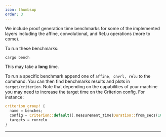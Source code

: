 ```yaml
---
icon: thumbsup
order: 3
---
```


We include proof generation time benchmarks for some of the implemented layers including the affine, convolutional, and ReLu operations (more to come).

To run these benchmarks:

```bash
cargo bench
```

This may take a **long** time.

To run a specific benchmark append one of `affine, cnvrl, relu` to the command. You can then find benchmarks results and plots in `target/criterion`. Note that depending on the capabilities of your machine you may need to increase the target time on the Criterion config. For instance:

```rust
criterion_group! {
  name = benches;
  config = Criterion::default().measurement_time(Duration::from_secs(10));
  targets = runrelu
}
```
----------------------